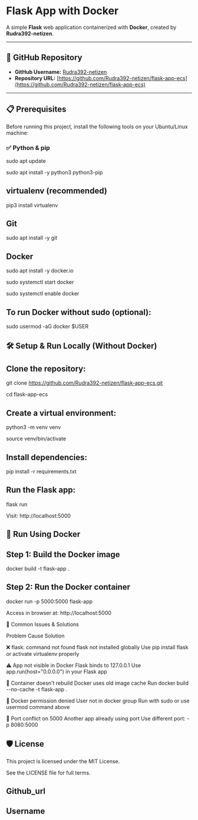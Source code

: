 # Flask App with Docker

A simple **Flask** web application containerized with **Docker**, created by **Rudra392-netizen**.

---

## 🔗 GitHub Repository

- **GitHub Username:** [Rudra392-netizen](https://github.com/Rudra392-netizen)
- **Repository URL:** [https://github.com/Rudra392-netizen/flask-app-ecs](https://github.com/Rudra392-netizen/flask-app-ecs)

---

## 📋 Prerequisites

Before running this project, install the following tools on your Ubuntu/Linux machine:

### ✅ Python & pip

sudo apt update

sudo apt install -y python3 python3-pip


## virtualenv (recommended)

pip3 install virtualenv

## Git

sudo apt install -y git

## Docker

sudo apt install -y docker.io

sudo systemctl start docker

sudo systemctl enable docker

## To run Docker without sudo (optional):

sudo usermod -aG docker $USER

## 🛠 Setup & Run Locally (Without Docker)

## Clone the repository:

git clone https://github.com/Rudra392-netizen/flask-app-ecs.git

cd flask-app-ecs

## Create a virtual environment:

python3 -m venv venv

source venv/bin/activate

## Install dependencies:

pip install -r requirements.txt

## Run the Flask app:

flask run

Visit: http://localhost:5000

## 🐳 Run Using Docker

## Step 1: Build the Docker image

docker build -t flask-app .

## Step 2: Run the Docker container

docker run -p 5000:5000 flask-app

Access in browser at: http://localhost:5000

🐞 Common Issues & Solutions

Problem	Cause	Solution

❌ flask: command not found	flask not installed globally	Use pip install flask or activate virtualenv properly

⚠️ App not visible in Docker	Flask binds to 127.0.0.1	Use app.run(host="0.0.0.0") in your Flask app

🔁 Container doesn't rebuild	Docker uses old image cache	Run docker build --no-cache -t flask-app .

🔐 Docker permission denied	User not in docker group	Run with sudo or use usermod command above

🔁 Port conflict on 5000	Another app already using port	Use different port: -p 8080:5000

## 🛡 License

This project is licensed under the MIT License.

See the LICENSE file for full terms.

## Github_url


## Username
